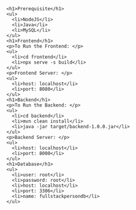     <h1>Prerequisite</h1>
    <ul>
      <li>NodeJS</li>
      <li>Java</li>
      <li>MySQL</li>
    </ul>
    <h1>Frontend</h1>
    <p>To Run the Frontend: </p>
    <ul>
      <li>cd frontend</li>
      <li>npx serve -s build</li>
    </ul>
    <p>Frontend Server: </p>
    <ul>
      <li>host: localhost</li>
      <li>port: 8080</li>
    </ul>
    <h1>Backend</h1>
    <p>To Run the Backend: </p>
    <ul>
      <li>cd backend</li>
      <li>mvn clean install</li>
      <li>java -jar target/backend-1.0.0.jar</li>
    </ul>
    <p>Backend Server: </p>
    <ul>
      <li>host: localhost</li>
      <li>port: 8000</li>
    </ul>
    <h1>Database</h1>
    <ul>
      <li>user: root</li>
      <li>password: root</li>
      <li>host: localhost</li>
      <li>port: 3306</li>
      <li>name: fullstackpersondb</li>
    </ul>
